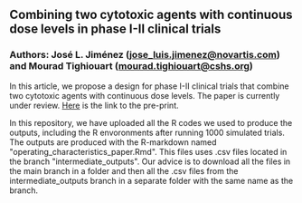 ## Combining two cytotoxic agents with continuous dose levels in phase I-II clinical trials
### Authors: José L. Jiménez (jose_luis.jimenez@novartis.com) and Mourad Tighiouart (mourad.tighiouart@cshs.org)

In this article, we propose a design for phase I-II clinical trials that combine two cytotoxic agents with continuous dose levels. The paper is currently under review. [Here](https://arxiv.org/pdf/2109.14231.pdf) is the link to the pre-print. 

In this repository, we have uploaded all the R codes we used to produce the outputs, including the R envoronments after running 1000 simulated trials. The outputs are produced with the R-markdown named "operating_characteristics_paper.Rmd". This files uses .csv files located in the branch "intermediate_outputs". Our advice is to download all the files in the main branch in a folder and then all the .csv files from the intermediate_outputs branch in a separate folder with the same name as the branch.
